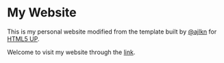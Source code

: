 # My Website
This is my personal website modified from the template built by [@ajlkn](https://twitter.com/ajlkn) for [HTML5 UP](https://html5up.net/).

Welcome to visit my website through the [link](https://andyhahaha.github.io).
